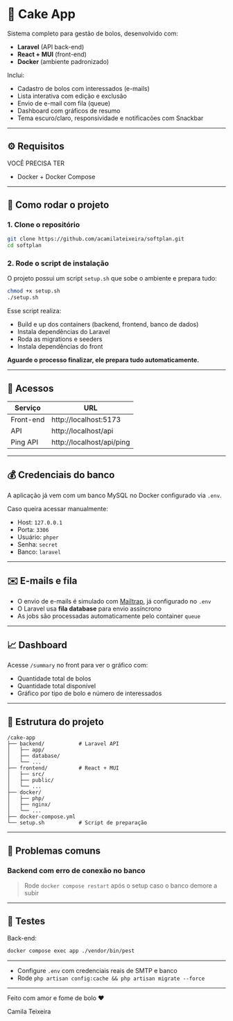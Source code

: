 # 🍰 Cake App

Sistema completo para gestão de bolos, desenvolvido com:

- **Laravel** (API back-end)
- **React + MUI** (front-end)
- **Docker** (ambiente padronizado)

Inclui:
- Cadastro de bolos com interessados (e-mails)
- Lista interativa com edição e exclusão
- Envio de e-mail com fila (queue)
- Dashboard com gráficos de resumo
- Tema escuro/claro, responsividade e notificacões com Snackbar

---

## ⚙️ Requisitos
  VOCÊ PRECISA TER
- Docker + Docker Compose

---

## 📂 Como rodar o projeto

### 1. Clone o repositório
```bash
git clone https://github.com/acamilateixeira/softplan.git
cd softplan
```

### 2. Rode o script de instalação
O projeto possui um script `setup.sh` que sobe o ambiente e prepara tudo:

```bash
chmod +x setup.sh
./setup.sh
```

Esse script realiza:
- Build e up dos containers (backend, frontend, banco de dados)
- Instala dependências do Laravel
- Roda as migrations e seeders
- Instala dependências do front

**Aguarde o processo finalizar, ele prepara tudo automaticamente.**

---

## 🚀 Acessos

| Serviço     | URL                     |
|-------------|-------------------------|
| Front-end   | http://localhost:5173   |
| API         | http://localhost/api    |
| Ping API    | http://localhost/api/ping |

---

## 💰 Credenciais do banco
A aplicação já vem com um banco MySQL no Docker configurado via `.env`. 

Caso queira acessar manualmente:

- Host: `127.0.0.1`
- Porta: `3306`
- Usuário: `phper`
- Senha: `secret`
- Banco: `laravel`

---

## ✉️ E-mails e fila

- O envio de e-mails é simulado com [Mailtrap](https://mailtrap.io), já configurado no `.env`
- O Laravel usa **fila database** para envio assíncrono
- As jobs são processadas automaticamente pelo container `queue`

---

## 📈 Dashboard

Acesse `/summary` no front para ver o gráfico com:
- Quantidade total de bolos
- Quantidade total disponível
- Gráfico por tipo de bolo e número de interessados

---

## 📖 Estrutura do projeto

```
/cake-app
├── backend/           # Laravel API
│   ├── app/
│   ├── database/
│   └── ...
├── frontend/          # React + MUI
│   ├── src/
│   ├── public/
│   └── ...
├── docker/
│   ├── php/
│   ├── nginx/
│   └── ...
├── docker-compose.yml
└── setup.sh           # Script de preparação
```

---

## 🚫 Problemas comuns

### Backend com erro de conexão no banco
> Rode `docker compose restart` após o setup caso o banco demore a subir

---

## 📝 Testes

Back-end:
```bash
docker compose exec app ./vendor/bin/pest
```

---

- Configure `.env` com credenciais reais de SMTP e banco
- Rode `php artisan config:cache && php artisan migrate --force`

---

Feito com amor e fome de bolo ❤️

Camila Teixeira
